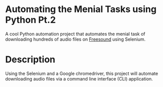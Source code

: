 # Automating the Menial Tasks using Python Pt.2
A cool Python automation project that automates the menial task of downloading hundreds of audio files on 
[Freesound](freesound.org) using Selenium.

# Description
Using the Selenium and a Google chromedriver, this project will automate downloading audio files 
via a command line interface (CLI) application.


